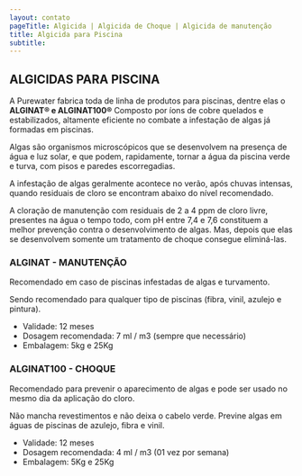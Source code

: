 ```yaml
---
layout: contato
pageTitle: Algicida | Algicida de Choque | Algicida de manutenção
title: Algicida para Piscina
subtitle: 
---
```

## ALGICIDAS PARA PISCINA

A Purewater fabrica toda de linha de produtos para piscinas, dentre elas o **ALGINAT® e ALGINAT100®** 
Composto por íons de cobre quelados e estabilizados, altamente eficiente no combate a infestação de algas já formadas em piscinas.

Algas são organismos microscópicos que se desenvolvem na presença de água e luz solar, e que podem, rapidamente, tornar a água da piscina verde e turva, com pisos e paredes escorregadias.

A infestação de algas geralmente acontece no verão, após chuvas intensas, quando residuais de cloro se encontram abaixo do nível recomendado.

A cloração de manutenção com residuais de 2 a 4 ppm de cloro livre, presentes na água o tempo todo, com pH entre 7,4 e 7,6 constituem a melhor prevenção contra o desenvolvimento de algas. Mas, depois que elas se desenvolvem somente um tratamento de choque consegue eliminá-las.

### **ALGINAT - MANUTENÇÃO**

Recomendado em caso de piscinas infestadas de algas e turvamento.

Sendo recomendado para qualquer tipo de piscinas (fibra, vinil, azulejo e pintura).

- Validade: 12 meses
- Dosagem recomendada: 7 ml / m3 (sempre que necessário)
- Embalagem: 5kg e 25Kg


### **ALGINAT100 - CHOQUE**

Recomendado para prevenir o aparecimento de algas e pode ser usado no mesmo dia da aplicação do cloro.

Não mancha revestimentos e não deixa o cabelo verde. Previne algas em águas de piscinas de azulejo, fibra e vinil.

- Validade: 12 meses
- Dosagem recomendada: 4 ml / m3 (01 vez por semana)
- Embalagem: 5Kg e 25Kg





